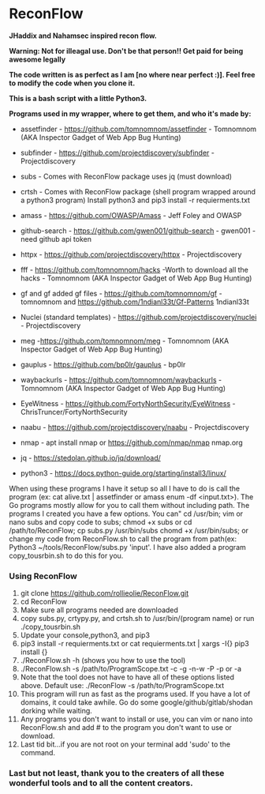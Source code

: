 # ReconFlow

**JHaddix and Nahamsec inspired recon flow.**

**Warning: Not for illeagal use. Don't be that person!! Get paid for being awesome legally**

**The code written is as perfect as I am [no where near perfect :)]. Feel free to modify the code when you clone it.**

**This is a bash script with a little Python3.**

**Programs used in my wrapper, where to get them, and who it's made by:**

- assetfinder - https://github.com/tomnomnom/assetfinder - Tomnomnom (AKA Inspector Gadget of Web App Bug Hunting)

- subfinder - https://github.com/projectdiscovery/subfinder - Projectdiscovery 

- subs - Comes with ReconFlow package uses jq (must download)

- crtsh - Comes with ReconFlow package (shell program wrapped around a python3 program) Install python3 and pip3 install -r requierments.txt

- amass - https://github.com/OWASP/Amass  - Jeff Foley and OWASP

- github-search - https://github.com/gwen001/github-search - gwen001 - need github api token

- httpx - https://github.com/projectdiscovery/httpx - Projectdiscovery

- fff - https://github.com/tomnomnom/hacks -Worth to download all the hacks  - Tomnomnom (AKA Inspector Gadget of Web App Bug Hunting) 

- gf and gf added gf files - https://github.com/tomnomnom/gf - tomnomnom and https://github.com/1ndianl33t/Gf-Patterns 1ndianl33t

- Nuclei (standard templates) - https://github.com/projectdiscovery/nuclei - Projectdiscovery

- meg -https://github.com/tomnomnom/meg - Tomnomnom (AKA Inspector Gadget of Web App Bug Hunting)

- gauplus - https://github.com/bp0lr/gauplus - bp0lr

- waybackurls - https://github.com/tomnomnom/waybackurls - Tomnomnom (AKA Inspector Gadget of Web App Bug Hunting)

- EyeWitness - https://github.com/FortyNorthSecurity/EyeWitness - ChrisTruncer/FortyNorthSecurity

- naabu - https://github.com/projectdiscovery/naabu - Projectdiscovery

- nmap -  apt install nmap or https://github.com/nmap/nmap nmap.org

- jq - https://stedolan.github.io/jq/download/

- python3 - https://docs.python-guide.org/starting/install3/linux/

When using these programs I have it setup so all I have to do is call the program (ex: cat alive.txt | assetfinder or amass enum -df <input.txt>). The Go programs mostly allow for you to call them without including path. The programs I created you have a few options. You can" cd /usr/bin; vim or nano subs and copy code to subs; chmod +x subs or cd /path/to/ReconFlow; cp subs.py /usr/bin/subs chomd +x /usr/bin/subs; or change my code from ReconFlow.sh to call the program from path(ex: Python3 ~/tools/ReconFlow/subs.py 'input'. I have also added a program copy_tousrbin.sh to do this for you.


### Using ReconFlow
  1. git clone https://github.com/rollieolie/ReconFlow.git
  2. cd ReconFlow
  3. Make sure all programs needed are downloaded
  4. copy subs.py, crtypy.py, and crtsh.sh to /usr/bin/(program name) or run ./copy_tousrbin.sh
  5. Update your console,python3, and pip3
  6. pip3 install -r requierments.txt or cat requierments.txt | xargs -I{} pip3 install {}
  7. ./ReconFlow.sh -h (shows you how to use the tool)
  8. ./ReconFlow.sh -s /path/to/ProgramScope.txt -c -g -n-w -P -p or -a
  9. Note that the tool does not have to have all of these options listed above. Default use: ./ReconFlow -s /path/to/ProgramScope.txt
  10. This program will run as fast as the programs used. If you have a lot of domains, it could take awhile. Go do some google/github/gitlab/shodan dorking while waiting.
  11. Any programs you don't want to install or use, you can vim or nano into ReconFlow.sh and add # to the program you don't want to use or download.
  12. Last tid bit...if you are not root on your terminal add 'sudo' to the command.
  

### Last but not least, thank you to the creaters of all these wonderful tools and to all the content creators.  
